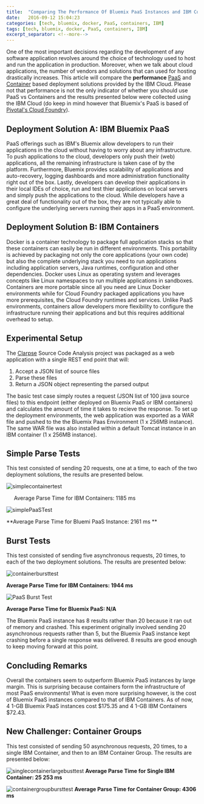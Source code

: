```yaml
---
title:  "Comparing The Performance Of Bluemix PaaS Instances and IBM Containers"
date:   2016-09-12 15:04:23
categories: [tech, bluemix, docker, PaaS, containers, IBM]
tags: [tech, bluemix, docker, PaaS, containers, IBM]
excerpt_separator: <!--more-->
---
```

One of the most important decisions regarding the development of any software application revolves around the 
choice of technology used to host and run the application in production. Moreover, when we talk about cloud applications, the number
of vendors and solutions that can used for hosting drastically increases. This article will compare the **performance** 
[PaaS](https://www.ibm.com/cloud-computing/ca/en/paas.html) and [Container](https://www.ibm.com/cloud-computing/bluemix/containers/) based deployment solutions provided by the IBM Cloud. <!--more--> Please not that performance is not the only indicator of whether you should use PaaS vs Containers and the results presented below were collected using the IBM Cloud (do keep in mind however that Bluemix's PaaS is based of [Pivotal's Cloud Foundry](https://pivotal.io/platform)).

## Deployment Solution A: IBM Bluemix PaaS

PaaS offerings such as IBM's Bluemix allow developers to run their applications in the cloud without having to worry about any infrastructure. To push applications to the cloud, developers only push their (web) applications, all the remaining infrastructure is taken
case of by the platform. Furthermore, Bluemix provides scalability of applications and auto-recovery, logging dashboards and more administration functionality right out of the box. Lastly, developers can develop their applications in their local IDEs of choice, run and test thier applications on local servers and simply push the applications to the cloud. While developers have a great deal of functionality out of the box, they are not typically able to configure the underlying servers running their apps in a PaaS environment.

## Deployment Solution B: IBM Containers

Docker is a container technology to package full application stacks so that these containers can easily be run in different environments. This portability is achieved by packaging not only the core applications (your own code) but also the complete underlying stack you need to run applications including application servers, Java runtimes, configuration and other dependencies. Docker uses Linux as operating system and leverages concepts like Linux namespaces to run multiple applications in sandboxes. Containers are more portable since all you need are Linux Docker environments while for Cloud Foundry packaged applications you have more prerequisites, the Cloud Foundry runtimes and services. Unlike PaaS environments, containers allow developers more flexibility to configure the infrastructure running their applications
and but this requires additional overhead to setup.

## Experimental Setup
The [Clarpse](http://mfadhel.com/2016/clarpse/) Source Code Analysis project was packaged as a web application with a single REST end point that will:
 1. Accept a JSON list of source files
 2. Parse these files
 3. Return a JSON object representing the parsed output

The basic test case simply routes a request (JSON list of 100 java source files) to this endpoint (either deployed on Bluemix PaaS or IBM containers) and calculates the amount of time it takes to recieve the response. To set up the deployment environments, the web application was exported as a WAR file and pushed
 to the the Bluemix Paas Environment (1 x 256MB instance). The same WAR file was also installed within a default Tomcat instance in an IBM container (1 x 256MB instance). 

## Simple Parse Tests
This test consisted of sending 20 requests, one at a time, to each of the two deployment solutions, the results are presented below.

![simplecontainertest](/images/simplecontainertest.png)

<p style="padding-left:20px;">Average Parse Time for IBM Containers: 1185 ms</p>

![simplePaaSTest](/images/simplePaasTest.png)

**Average Parse Time for Bluemi PaaS Instance: 2161 ms **

## Burst Tests
This test consisted of sending five asynchronous requests, 20 times, to each of the two deployment solutions. The results
are presented below:

![containerbursttest](/images/singlecontainerbursttest.png)

**Average Parse Time for IBM Containers: 1944 ms**

![PaaS Burst Test](/images/PaasBurstTest.png)

**Average Parse Time for Bluemix PaaS: N/A**

The Bluemix PaaS instance has 8 results rather than 20 because it ran out of memory and crashed. This
experiment originally involved sending 20 asynchronous requests rather than 5, but the Bluemix PaaS 
instance kept crashing before a single response was delivered. 8 results are good enough to keep
moving forward at this point.

## Concluding Remarks
Overall the containers seem to outperform Bluemix PaaS instances by large margin. This is surprising
because containers form the infrastructure of most PaaS environments! What is even more surprising
however, is the cost of Bluemix PaaS instances compared to that of IBM Containers. As of now, 4 1-GB Bluemix
PaaS instances cost $175.35 and 4 1-GB IBM Containers $72.43. 

## New Challenger: Container Groups
This test consisted of sending 50 asynchronous requests, 20 times, to a single IBM Container, and then to 
an IBM Container Group. The results are presented below:

![singlecontainerlargebusttest](/images/singlecontainerlargebursttest.png)
**Average Parse Time for Single IBM Container: 25 253 ms**

![containergroupbursttest](/images/multicontainergroupbursttest.png)
**Average Parse Time for Container Group: 4306 ms**

